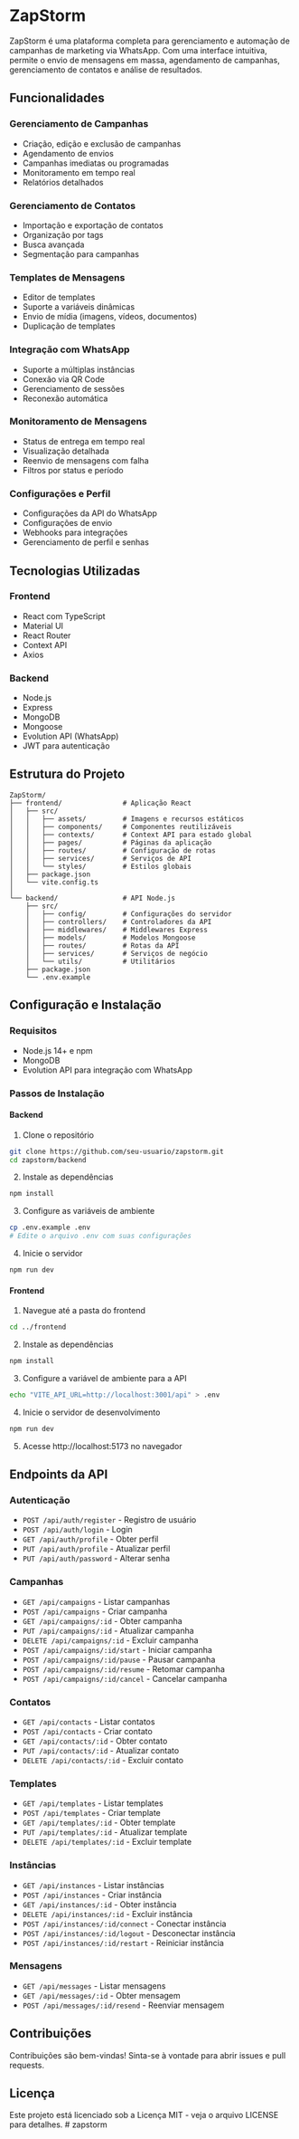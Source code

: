 # ZapStorm

ZapStorm é uma plataforma completa para gerenciamento e automação de campanhas de marketing via WhatsApp. Com uma interface intuitiva, permite o envio de mensagens em massa, agendamento de campanhas, gerenciamento de contatos e análise de resultados.

## Funcionalidades

### Gerenciamento de Campanhas
- Criação, edição e exclusão de campanhas
- Agendamento de envios
- Campanhas imediatas ou programadas
- Monitoramento em tempo real
- Relatórios detalhados

### Gerenciamento de Contatos
- Importação e exportação de contatos
- Organização por tags
- Busca avançada
- Segmentação para campanhas

### Templates de Mensagens
- Editor de templates
- Suporte a variáveis dinâmicas
- Envio de mídia (imagens, vídeos, documentos)
- Duplicação de templates

### Integração com WhatsApp
- Suporte a múltiplas instâncias
- Conexão via QR Code
- Gerenciamento de sessões
- Reconexão automática

### Monitoramento de Mensagens
- Status de entrega em tempo real
- Visualização detalhada
- Reenvio de mensagens com falha
- Filtros por status e período

### Configurações e Perfil
- Configurações da API do WhatsApp
- Configurações de envio
- Webhooks para integrações
- Gerenciamento de perfil e senhas

## Tecnologias Utilizadas

### Frontend
- React com TypeScript
- Material UI
- React Router
- Context API
- Axios

### Backend
- Node.js
- Express
- MongoDB
- Mongoose
- Evolution API (WhatsApp)
- JWT para autenticação

## Estrutura do Projeto

```
ZapStorm/
├── frontend/               # Aplicação React
│   ├── src/
│   │   ├── assets/         # Imagens e recursos estáticos
│   │   ├── components/     # Componentes reutilizáveis
│   │   ├── contexts/       # Context API para estado global
│   │   ├── pages/          # Páginas da aplicação
│   │   ├── routes/         # Configuração de rotas
│   │   ├── services/       # Serviços de API
│   │   └── styles/         # Estilos globais
│   ├── package.json
│   └── vite.config.ts
│
└── backend/                # API Node.js
    ├── src/
    │   ├── config/         # Configurações do servidor
    │   ├── controllers/    # Controladores da API
    │   ├── middlewares/    # Middlewares Express
    │   ├── models/         # Modelos Mongoose
    │   ├── routes/         # Rotas da API
    │   ├── services/       # Serviços de negócio
    │   └── utils/          # Utilitários
    ├── package.json
    └── .env.example
```

## Configuração e Instalação

### Requisitos
- Node.js 14+ e npm
- MongoDB
- Evolution API para integração com WhatsApp

### Passos de Instalação

#### Backend
1. Clone o repositório
```bash
git clone https://github.com/seu-usuario/zapstorm.git
cd zapstorm/backend
```

2. Instale as dependências
```bash
npm install
```

3. Configure as variáveis de ambiente
```bash
cp .env.example .env
# Edite o arquivo .env com suas configurações
```

4. Inicie o servidor
```bash
npm run dev
```

#### Frontend
1. Navegue até a pasta do frontend
```bash
cd ../frontend
```

2. Instale as dependências
```bash
npm install
```

3. Configure a variável de ambiente para a API
```bash
echo "VITE_API_URL=http://localhost:3001/api" > .env
```

4. Inicie o servidor de desenvolvimento
```bash
npm run dev
```

5. Acesse http://localhost:5173 no navegador

## Endpoints da API

### Autenticação
- `POST /api/auth/register` - Registro de usuário
- `POST /api/auth/login` - Login
- `GET /api/auth/profile` - Obter perfil
- `PUT /api/auth/profile` - Atualizar perfil
- `PUT /api/auth/password` - Alterar senha

### Campanhas
- `GET /api/campaigns` - Listar campanhas
- `POST /api/campaigns` - Criar campanha
- `GET /api/campaigns/:id` - Obter campanha
- `PUT /api/campaigns/:id` - Atualizar campanha
- `DELETE /api/campaigns/:id` - Excluir campanha
- `POST /api/campaigns/:id/start` - Iniciar campanha
- `POST /api/campaigns/:id/pause` - Pausar campanha
- `POST /api/campaigns/:id/resume` - Retomar campanha
- `POST /api/campaigns/:id/cancel` - Cancelar campanha

### Contatos
- `GET /api/contacts` - Listar contatos
- `POST /api/contacts` - Criar contato
- `GET /api/contacts/:id` - Obter contato
- `PUT /api/contacts/:id` - Atualizar contato
- `DELETE /api/contacts/:id` - Excluir contato

### Templates
- `GET /api/templates` - Listar templates
- `POST /api/templates` - Criar template
- `GET /api/templates/:id` - Obter template
- `PUT /api/templates/:id` - Atualizar template
- `DELETE /api/templates/:id` - Excluir template

### Instâncias
- `GET /api/instances` - Listar instâncias
- `POST /api/instances` - Criar instância
- `GET /api/instances/:id` - Obter instância
- `DELETE /api/instances/:id` - Excluir instância
- `POST /api/instances/:id/connect` - Conectar instância
- `POST /api/instances/:id/logout` - Desconectar instância
- `POST /api/instances/:id/restart` - Reiniciar instância

### Mensagens
- `GET /api/messages` - Listar mensagens
- `GET /api/messages/:id` - Obter mensagem
- `POST /api/messages/:id/resend` - Reenviar mensagem

## Contribuições

Contribuições são bem-vindas! Sinta-se à vontade para abrir issues e pull requests.

## Licença

Este projeto está licenciado sob a Licença MIT - veja o arquivo LICENSE para detalhes. #   z a p s t o r m 
 
 